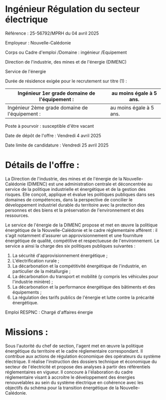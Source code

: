 # Ingénieur Régulation du secteur électrique

Référence : 25-56792/MPRH du 04 avril 2025

Employeur : Nouvelle-Calédonie

Corps ou Cadre d'emploi /Domaine : ingénieur /Equipement

Direction de l'industrie, des mines et de l'énergie (DIMENC)

Service de l'énergie

Durée de résidence exigée pour le recrutement sur titre (1) :

|Ingénieur 1er grade domaine de l'équipement :|au moins égale à 5 ans.|
|---|---|
|Ingénieur 2ème grade domaine de l'équipement :|au moins égale à 5 ans.|

Poste à pourvoir : susceptible d'être vacant

Date de dépôt de l'offre : Vendredi 4 avril 2025

Date limite de candidature : Vendredi 25 avril 2025

# Détails de l'offre :

La Direction de l'industrie, des mines et de l'énergie de la Nouvelle-Calédonie (DIMENC) est une administration centrale et déconcentrée au service de la politique industrielle et énergétique et de la gestion des risques. Elle conçoit, applique et évalue les politiques publiques dans ses domaines de compétences, dans la perspective de concilier le développement industriel durable du territoire avec la protection des personnes et des biens et la préservation de l'environnement et des ressources.

Le service de l'énergie de la DIMENC propose et met en œuvre la politique énergétique de la Nouvelle-Calédonie et le cadre réglementaire afférent : il s'agit notamment d'assurer un approvisionnement et une fourniture énergétique de qualité, compétitive et respectueuse de l'environnement. Le service a ainsi la charge des six politiques publiques suivantes :

1. La sécurité d'approvisionnement énergétique ;
2. L'électrification rurale ;
3. La décarbonation et la compétitivité énergétique de l'industrie, en particulier de la métallurgie ;
4. La décarbonation du transport et mobilité (y compris les véhicules pour l'industrie minière) ;
5. La décarbonation et la performance énergétique des bâtiments et des équipements ;
6. La régulation des tarifs publics de l'énergie et lutte contre la précarité énergétique.

Emploi RESPNC : Chargé d'affaires énergie

# Missions :

Sous l'autorité du chef de section, l'agent met en œuvre la politique énergétique du territoire et le cadre réglementaire correspondant. Il contribue aux actions de régulation économique des opérateurs du système électrique. Il réalise l'instruction des dossiers technique et économique du secteur de l'électricité et propose des analyses à partir des référentiels réglementaires en vigueur. Il concoure à l'élaboration du cadre réglementaire visant à accroitre le développement des énergies renouvelables au sein du système électrique en cohérence avec les objectifs du schéma pour la transition énergétique de la Nouvelle-Calédonie.